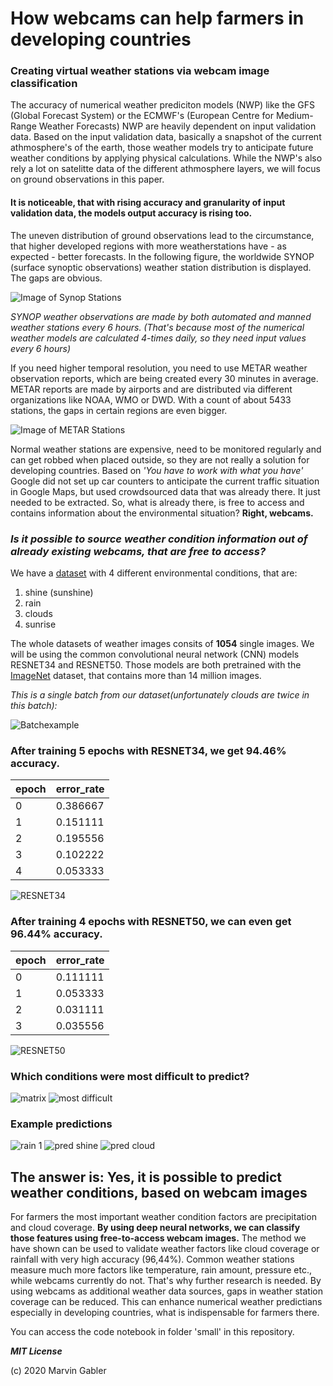 # How webcams can help farmers in developing countries

### Creating virtual weather stations via webcam image classification

The accuracy of numerical weather prediciton models (NWP) like the GFS (Global Forecast System) or the ECMWF's (European Centre for Medium-Range Weather Forecasts) NWP are heavily dependent on input validation data. Based on the input validation data, basically a snapshot of the current athmosphere's of the earth, those weather models try to anticipate future weather conditions by applying physical calculations. While the NWP's also rely a lot on satelitte data of the different athmosphere layers, we will focus on ground observations in this paper.

#### It is noticeable, that with rising accuracy and granularity of input validation data, the models output accuracy is rising too. 
The uneven distribution of ground observations lead to the circumstance, that higher developed regions with more weatherstations have - as expected - better forecasts. In the following figure, the worldwide SYNOP (surface synoptic observations) weather station distribution is displayed. The gaps are obvious.


![Image of Synop Stations](./assets/synop_2018.png)

*SYNOP weather observations are made by both automated and manned weather stations every 6 hours. (That's because most of the numerical weather models are calculated 4-times daily, so they need input values every 6 hours)*

If you need higher temporal resolution, you need to use METAR weather observation reports, which are being created every 30 minutes in average. METAR reports are made by airports and are distributed via different organizations like NOAA, WMO or DWD. With a count of about 5433 stations, the gaps in certain regions are even bigger.

![Image of METAR Stations](./assets/metar_2018.png)


Normal weather stations are expensive, need to be monitored regularly and can get robbed when placed outside, so they are not really a solution for developing countries. Based on *'You have to work with what you have'* Google did not set up car counters to anticipate the current traffic situation in Google Maps, but used crowdsourced data that was already there. It just needed to be extracted. So, what is already there, is free to access and contains information about the environmental situation? **Right, webcams.**

### *Is it possible to source weather condition information out of already existing webcams, that are free to access?*

We have a [dataset](https://data.mendeley.com/datasets/4drtyfjtfy/1#:~:text=Multi%2Dclass%20weather%20dataset\(MWD,image%20using%20heterogeneous%20ensemble%20method%E2%80%9D.) with 4 different environmental conditions, that are:
1. shine (sunshine)
2. rain
3. clouds
4. sunrise

The whole datasets of weather images consits of **1054** single images. We will be using the common convolutional neural network (CNN) models RESNET34 and RESNET50. Those models are both pretrained with the [ImageNet](http://www.image-net.org/) dataset, that contains more than 14 million images. 

*This is a single batch from our dataset(unfortunately clouds are twice in this batch):*

![Batchexample](./assets/batch_example.png)

### After training 5 epochs with RESNET34, we get 94.46% accuracy. 

| epoch | error_rate |
|-------|------------|
| 0     | 0.386667   |
| 1     | 0.151111   |
| 2     | 0.195556   |
| 3     | 0.102222   |
| 4     | 0.053333   |

![RESNET34](./assets/resnet34.png)

### After training 4 epochs with RESNET50, we can even get 96.44% accuracy. 

| epoch | error_rate |
|-------|------------|
| 0     | 0.111111   |
| 1     | 0.053333   |
| 2     | 0.031111   |
| 3     | 0.035556   |

![RESNET50](./assets/resnet50.png)


### Which conditions were most difficult to predict?

![matrix](./assets/resnet_conf_matrix.png)
![most difficult](./assets/most_difficult.png)

### Example predictions

![rain 1](./assets/pred_rain.png)
![pred shine](./assets/pred_shine.png)
![pred cloud](./assets/pred_cloud.png)


## The answer is: Yes, it is possible to predict weather conditions, based on webcam images

For farmers the most important weather condition factors are precipitation and cloud coverage. **By using deep neural networks, we can classify those features using free-to-access webcam images.** The method we have shown can be used to validate weather factors like cloud coverage or rainfall with very high accuracy (96,44%). Common weather stations measure much more factors like temperature, rain amount, pressure etc., while webcams currently do not. That's why further research is needed. By using webcams as additional weather data sources, gaps in weather station coverage can be reduced. This can enhance numerical weather predictians especially in developing countries, what is indispensable for farmers there.


You can access the code notebook in folder 'small' in this repository.

***MIT License***

(c) 2020 Marvin Gabler